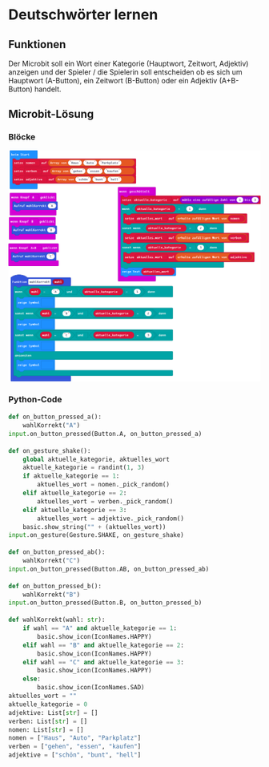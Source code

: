 # Deutschwörter lernen
## Funktionen
Der Microbit soll ein Wort einer Kategorie (Hauptwort, Zeitwort, Adjektiv) anzeigen und der Spieler / die Spielerin soll entscheiden ob es sich um Hauptwort (A-Button), ein Zeitwort (B-Button) oder ein Adjektiv (A+B-Button) handelt.

## Microbit-Lösung

### Blöcke
![](./deutsch_lernen.png)

### Python-Code
```python
def on_button_pressed_a():
    wahlKorrekt("A")
input.on_button_pressed(Button.A, on_button_pressed_a)

def on_gesture_shake():
    global aktuelle_kategorie, aktuelles_wort
    aktuelle_kategorie = randint(1, 3)
    if aktuelle_kategorie == 1:
        aktuelles_wort = nomen._pick_random()
    elif aktuelle_kategorie == 2:
        aktuelles_wort = verben._pick_random()
    elif aktuelle_kategorie == 3:
        aktuelles_wort = adjektive._pick_random()
    basic.show_string("" + (aktuelles_wort))
input.on_gesture(Gesture.SHAKE, on_gesture_shake)

def on_button_pressed_ab():
    wahlKorrekt("C")
input.on_button_pressed(Button.AB, on_button_pressed_ab)

def on_button_pressed_b():
    wahlKorrekt("B")
input.on_button_pressed(Button.B, on_button_pressed_b)

def wahlKorrekt(wahl: str):
    if wahl == "A" and aktuelle_kategorie == 1:
        basic.show_icon(IconNames.HAPPY)
    elif wahl == "B" and aktuelle_kategorie == 2:
        basic.show_icon(IconNames.HAPPY)
    elif wahl == "C" and aktuelle_kategorie == 3:
        basic.show_icon(IconNames.HAPPY)
    else:
        basic.show_icon(IconNames.SAD)
aktuelles_wort = ""
aktuelle_kategorie = 0
adjektive: List[str] = []
verben: List[str] = []
nomen: List[str] = []
nomen = ["Haus", "Auto", "Parkplatz"]
verben = ["gehen", "essen", "kaufen"]
adjektive = ["schön", "bunt", "hell"]
```